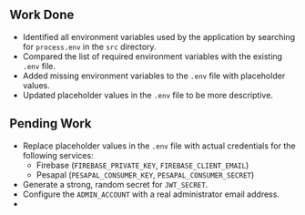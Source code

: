 ## Work Done

*   Identified all environment variables used by the application by searching for `process.env` in the `src` directory.
*   Compared the list of required environment variables with the existing `.env` file.
*   Added missing environment variables to the `.env` file with placeholder values.
*   Updated placeholder values in the `.env` file to be more descriptive.

## Pending Work

*   Replace placeholder values in the `.env` file with actual credentials for the following services:
    *   Firebase (`FIREBASE_PRIVATE_KEY`, `FIREBASE_CLIENT_EMAIL`)
    *   Pesapal (`PESAPAL_CONSUMER_KEY`, `PESAPAL_CONSUMER_SECRET`)
*   Generate a strong, random secret for `JWT_SECRET`.
*   Configure the `ADMIN_ACCOUNT` with a real administrator email address.
*
